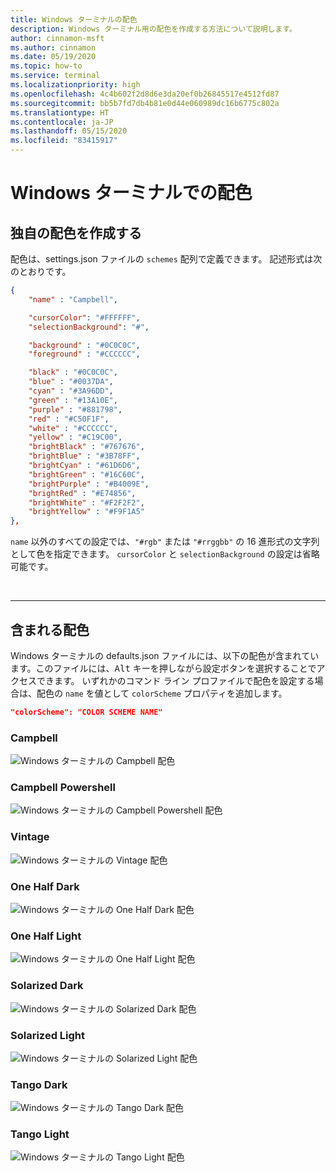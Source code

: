 ```yaml
---
title: Windows ターミナルの配色
description: Windows ターミナル用の配色を作成する方法について説明します。
author: cinnamon-msft
ms.author: cinnamon
ms.date: 05/19/2020
ms.topic: how-to
ms.service: terminal
ms.localizationpriority: high
ms.openlocfilehash: 4c4b602f2d8d6e3da20ef0b26845517e4512fd87
ms.sourcegitcommit: bb5b7fd7db4b81e0d44e060989dc16b6775c802a
ms.translationtype: HT
ms.contentlocale: ja-JP
ms.lasthandoff: 05/15/2020
ms.locfileid: "83415917"
---
```

# <a name="color-schemes-in-the-windows-terminal"></a>Windows ターミナルでの配色

## <a name="creating-your-own-color-scheme"></a>独自の配色を作成する

配色は、settings.json ファイルの `schemes` 配列で定義できます。 記述形式は次のとおりです。

```json
{
    "name" : "Campbell",

    "cursorColor": "#FFFFFF",
    "selectionBackground": "#",

    "background" : "#0C0C0C",
    "foreground" : "#CCCCCC",

    "black" : "#0C0C0C",
    "blue" : "#0037DA",
    "cyan" : "#3A96DD",
    "green" : "#13A10E",
    "purple" : "#881798",
    "red" : "#C50F1F",
    "white" : "#CCCCCC",
    "yellow" : "#C19C00",
    "brightBlack" : "#767676",
    "brightBlue" : "#3B78FF",
    "brightCyan" : "#61D6D6",
    "brightGreen" : "#16C60C",
    "brightPurple" : "#B4009E",
    "brightRed" : "#E74856",
    "brightWhite" : "#F2F2F2",
    "brightYellow" : "#F9F1A5"
},
```

`name` 以外のすべての設定では、`"#rgb"` または `"#rrggbb"` の 16 進形式の文字列として色を指定できます。 `cursorColor` と `selectionBackground` の設定は省略可能です。

<br />

___

## <a name="included-color-schemes"></a>含まれる配色

Windows ターミナルの defaults.json ファイルには、以下の配色が含まれています。このファイルには、<kbd>Alt</kbd> キーを押しながら設定ボタンを選択することでアクセスできます。 いずれかのコマンド ライン プロファイルで配色を設定する場合は、配色の `name` を値として `colorScheme` プロパティを追加します。

```json
"colorScheme": "COLOR SCHEME NAME"
```

### <a name="campbell"></a>Campbell

![Windows ターミナルの Campbell 配色](./../images/campbell-color-scheme.png)

### <a name="campbell-powershell"></a>Campbell Powershell

![Windows ターミナルの Campbell Powershell 配色](./../images/campbell-powershell-color-scheme.png)

### <a name="vintage"></a>Vintage

![Windows ターミナルの Vintage 配色](./../images/vintage-color-scheme.png)

### <a name="one-half-dark"></a>One Half Dark

![Windows ターミナルの One Half Dark 配色](./../images/one-half-dark-color-scheme.png)

### <a name="one-half-light"></a>One Half Light

![Windows ターミナルの One Half Light 配色](./../images/one-half-light-color-scheme.png)

### <a name="solarized-dark"></a>Solarized Dark

![Windows ターミナルの Solarized Dark 配色](./../images/solarized-dark-color-scheme.png)

### <a name="solarized-light"></a>Solarized Light

![Windows ターミナルの Solarized Light 配色](./../images/solarized-light-color-scheme.png)

### <a name="tango-dark"></a>Tango Dark

![Windows ターミナルの Tango Dark 配色](./../images/tango-dark-color-scheme.png)

### <a name="tango-light"></a>Tango Light

![Windows ターミナルの Tango Light 配色](./../images/tango-light-color-scheme.png)
